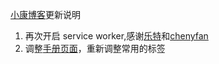 [小康博客](https://www.antmoe.com)更新说明

1. 再次开启 service worker,感谢[乐特](https://blog.imlete.cn/article/Service-Worker-Preferred-Request-Resource.html)和[chenyfan](https://blog.cyfan.top/p/c0af86bb.html)
2. 调整[手册页面](https://www.antmoe.com/posts/3b43914f/)，重新调整常用的标签
